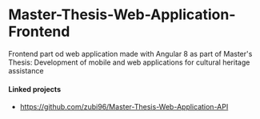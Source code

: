 # Master-Thesis-Web-Application-Frontend
Frontend part od web application made with Angular 8 as part of Master's Thesis: Development of mobile and web applications for cultural heritage assistance

#### Linked projects
- https://github.com/zubi96/Master-Thesis-Web-Application-API